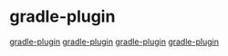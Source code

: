 # gradle-plugin

[gradle-plugin](https://github.com/tbroyer/gradle-errorprone-plugin-v0.0.x)
[gradle-plugin](https://github.com/tbroyer/gradle-errorprone-plugin)
[gradle-plugin](https://github.com/Leaking/Hunter)
[gradle-plugin](https://github.com/JetBrains/kotlin)
